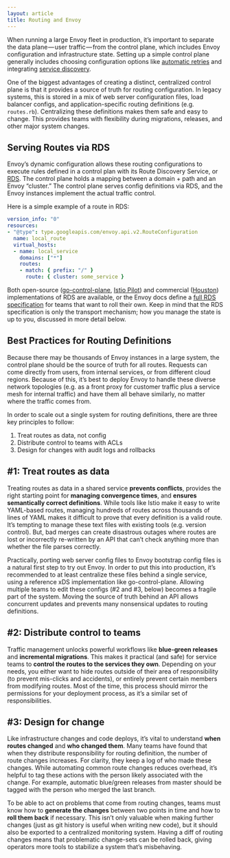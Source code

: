 ```yaml
---
layout: article
title: Routing and Envoy
---
```


When running a large Envoy fleet in production, it’s important to separate the data plane — user traffic — from the control plane, which includes Envoy configuration and infrastructure state. Setting up a simple control plane generally includes choosing configuration options like [automatic retries](automatic-retries.html) and integrating [service discovery](service-discovery.html).

One of the biggest advantages of creating a distinct, centralized control plane is that it provides a source of truth for routing configuration. In legacy systems, this is stored in a mix of web server configuration files, load balancer configs, and application-specific routing definitions (e.g. `routes.rb`). Centralizing these definitions makes them safe and easy to change. This provides teams with flexibility during migrations, releases, and other major system changes.

## Serving Routes via RDS

Envoy’s dynamic configuration allows these routing configurations to execute rules defined in a control plan with its Route Discovery Service, or [RDS](https://www.envoyproxy.io/docs/envoy/latest/configuration/http_conn_man/rds). The control plane holds a mapping between a domain + path and an Envoy “cluster.” The control plane serves config definitions via RDS, and the Envoy instances implement the actual traffic control.

Here is a simple example of a route in RDS:

```yaml
version_info: "0"
resources:
- "@type": type.googleapis.com/envoy.api.v2.RouteConfiguration
  name: local_route
  virtual_hosts:
  - name: local_service
    domains: ["*"]
    routes:
    - match: { prefix: "/" }
      route: { cluster: some_service }
```

Both open-source ([go-control-plane](https://github.com/envoyproxy/go-control-plane), [Istio Pilot](https://istio.io/docs/concepts/traffic-management/pilot.html)) and commercial ([Houston](http://turbinelabs.io/product)) implementations of RDS are available, or the Envoy docs define a [full RDS specification](https://www.envoyproxy.io/docs/envoy/latest/configuration/overview/v2_overview.html#v2-grpc-streaming-endpoints) for teams that want to roll their own. Keep in mind that the RDS specification is only the transport mechanism; how you manage the state is up to you, discussed in more detail below.

## Best Practices for Routing Definitions

Because there may be thousands of Envoy instances in a large system, the control plane should be the source of truth for all routes. Requests can come directly from users, from internal services, or from different cloud regions. Because of this, it’s best to deploy Envoy to handle these diverse network topologies (e.g. as a front proxy for customer traffic plus a service mesh for internal traffic) and have them all behave similarly, no matter where the traffic comes from.

In order to scale out a single system for routing definitions, there are three key principles to follow:

1. Treat routes as data, not config
2. Distribute control to teams with ACLs
3. Design for changes with audit logs and rollbacks

## #1: Treat routes as data

Treating routes as data in a shared service **prevents conflicts**, provides the right starting point for **managing convergence times**, and **ensures semantically correct definitions**. While tools like Istio make it easy to write YAML-based routes, managing hundreds of routes across thousands of lines of YAML makes it difficult to prove that every definition is a valid route. It’s tempting to manage these text files with existing tools (e.g. version control). But, bad merges can create disastrous outages where routes are lost or incorrectly re-written by an API that can’t check anything more than whether the file parses correctly.

Practically, porting web server config files to Envoy bootstrap config files is a natural first step to try out Envoy. In order to put this into production, it’s recommended to at least centralize these files behind a single service, using a reference xDS implementation like go-control-plane. Allowing multiple teams to edit these configs (#2 and #3, below) becomes a fragile part of the system. Moving the source of truth behind an API allows concurrent updates and prevents many nonsensical updates to routing definitions.

## #2: Distribute control to teams

Traffic management unlocks powerful workflows like **blue-green releases** and **incremental migrations**. This makes it practical (and safe) for service teams to **control the routes to the services they own**. Depending on your needs, you either want to hide routes outside of their area of responsibility (to prevent mis-clicks and accidents), or entirely prevent certain members from modifying routes. Most of the time, this process should mirror the permissions for your deployment process, as it’s a similar set of responsibilities.

## #3: Design for change

Like infrastructure changes and code deploys, it’s vital to understand **when routes changed** and **who changed them**. Many teams have found that when they distribute responsibility for routing definition, the number of route changes increases. For clarity, they keep a log of who made these changes. While automating common route changes reduces overhead, it’s helpful to tag these actions with the person likely associated with the change. For example, automatic blue/green releases from master should be tagged with the person who merged the last branch.

To be able to act on problems that come from routing changes, teams must know how to **generate the changes** between two points in time and how to **roll them back** if necessary. This isn’t only valuable when making further changes (just as git history is useful when writing new code), but it should also be exported to a centralized monitoring system. Having a diff of routing changes means that problematic change-sets can be rolled back, giving operators more tools to stabilize a system that’s misbehaving.
